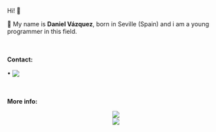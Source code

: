 Hi! 👋

:bust_in_silhouette: My name is **Daniel Vázquez**, born in Seville (Spain) and i am a young programmer in this field.

ﾠ
<div>
<p>
  <b>
    Contact:
  </b>
</p>

  •	<a href="mailto:waischbrot@quantentunnel.de">
      <img align="center" src="https://img.shields.io/badge/waischbrot@quantentunnel.de-0A0A0A?style=for-the-badge&logo=microsoft-outlook&logoColor=white">
    </a>
</div>
ﾠ
<p>
  <b>
    More info:
  </b>
</p>

<div align="center">
  <a href="https://github.com/Waischbrot">
    <img src="https://komarev.com/ghpvc/?username=Waischbrot&style=for-the-badge">
  </a>
</div>

<div align="center">
  <a href="https://github.com/Skjolberg">
    <img align="center" src="https://github-readme-stats.vercel.app/api?username=Skjolberg&repo=skjolberg&count_private=true&include_all_commits=true&show_icons=true&theme=midnight-purple&card_width=1080">
  </a>
</div>
